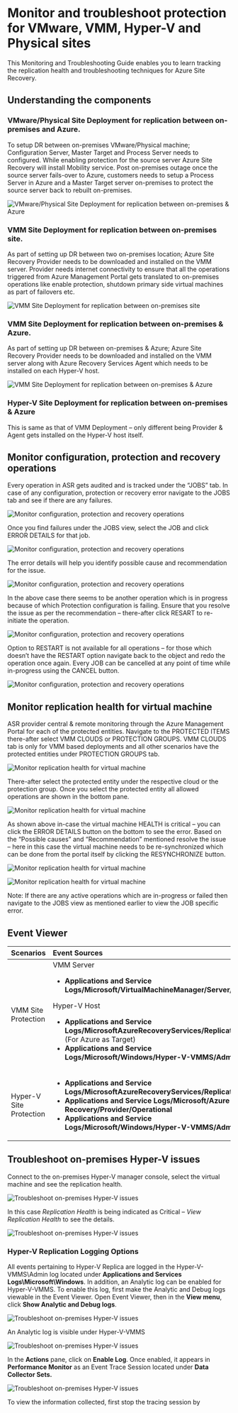 <properties
	pageTitle="Monitoring and Troubleshooting Guide for VMM and Hyper-V Site Protection" 
	description="Azure Site Recovery coordinates the replication, failover and recovery of virtual machines located on on-premises servers to Azure or a secondary datacenter. Use this article to monitor and troubleshoot  VMM or Hyper-V Site protection." 
	services="site-recovery" 
	documentationCenter="" 
	authors="anbacker" 
	manager="mkjain" 
	editor=""/>

<tags
	ms.service="site-recovery"
	ms.date="09/01/2015"
	wacn.date=""/>
	
# Monitor and troubleshoot protection for VMware, VMM, Hyper-V and Physical sites

This Monitoring and Troubleshooting Guide enables you to learn tracking the replication health and troubleshooting techniques for Azure Site Recovery.

## Understanding the components

### VMware/Physical Site Deployment for replication between on-premises and Azure.
To setup DR between on-premises VMware/Physical machine; Configuration Server, Master Target and Process Server needs to configured. While enabling protection for the source server Azure Site Recovery will install Mobility service. Post on-premises outage once the source server fails-over to Azure, customers needs to setup a Process Server in Azure and a Master Target server on-premises to protect the source server back to rebuilt on-premises. 

![VMware/Physical Site Deployment for replication between on-premises & Azure](./media/site-recovery-monitoring-and-troubleshooting/image18.png)

### VMM Site Deployment for replication between on-premises site.

As part of setting up DR between two on-premises location; Azure Site 
Recovery Provider needs to be downloaded and installed on the VMM
server. Provider needs internet connectivity to ensure that all the
operations triggered from Azure Management Portal gets translated to on-premises
operations like enable protection, shutdown primary side virtual
machines as part of failovers etc.

![VMM Site Deployment for replication between on-premises site](./media/site-recovery-monitoring-and-troubleshooting/image1.png)

### VMM Site Deployment for replication between on-premises & Azure.

As part of setting up DR between on-premises & Azure; Azure Site 
Recovery Provider needs to be downloaded and installed on the VMM server
along with Azure Recovery Services Agent which needs to be installed on
each Hyper-V host.

![VMM Site Deployment for replication between on-premises & Azure](./media/site-recovery-monitoring-and-troubleshooting/image2.png)

### Hyper-V Site Deployment for replication between on-premises & Azure

This is same as that of VMM Deployment – only different being Provider &
Agent gets installed on the Hyper-V host itself.

## Monitor configuration, protection and recovery operations

Every operation in ASR gets audited and is tracked under the “JOBS” tab. 
In case of any configuration, protection or recovery error navigate to
the JOBS tab and see if there are any failures.

![Monitor configuration, protection and recovery operations](./media/site-recovery-monitoring-and-troubleshooting/image3.png)

Once you find failures under the JOBS view, select the JOB and click 
ERROR DETAILS for that job.

![Monitor configuration, protection and recovery operations](./media/site-recovery-monitoring-and-troubleshooting/image4.png)

The error details will help you identify possible cause and 
recommendation for the issue.

![Monitor configuration, protection and recovery operations](./media/site-recovery-monitoring-and-troubleshooting/image5.png)

In the above case there seems to be another operation which is in 
progress because of which Protection configuration is failing. Ensure
that you resolve the issue as per the recommendation – there-after click
RESART to re-initiate the operation.

![Monitor configuration, protection and recovery operations](./media/site-recovery-monitoring-and-troubleshooting/image6.png)

Option to RESTART is not available for all operations – for those which 
doesn’t have the RESTART option navigate back to the object and redo the
operation once again. Every JOB can be cancelled at any point of time
while in-progress using the CANCEL button.

![Monitor configuration, protection and recovery operations](./media/site-recovery-monitoring-and-troubleshooting/image7.png)

## Monitor replication health for virtual machine

ASR provider central & remote monitoring through the Azure Management Portal for 
each of the protected entities. Navigate to the PROTECTED ITEMS
there-after select VMM CLOUDS or PROTECTION GROUPS. VMM CLOUDS tab is
only for VMM based deployments and all other scenarios have the
protected entities under PROTECTION GROUPS tab.

![Monitor replication health for virtual machine](./media/site-recovery-monitoring-and-troubleshooting/image8.png)

There-after select the protected entity under the respective cloud or 
the protection group. Once you select the protected entity all allowed
operations are shown in the bottom pane.

![Monitor replication health for virtual machine](./media/site-recovery-monitoring-and-troubleshooting/image9.png)

As shown above in-case the virtual machine HEALTH is critical – you can 
click the ERROR DETAILS button on the bottom to see the error. Based on
the “Possible causes” and “Recommendation” mentioned resolve the issue –
here in this case the virtual machine needs to be re-synchronized which
can be done from the portal itself by clicking the RESYNCHRONIZE button.

![Monitor replication health for virtual machine](./media/site-recovery-monitoring-and-troubleshooting/image10.png)

![Monitor replication health for virtual machine](./media/site-recovery-monitoring-and-troubleshooting/image11.png)

Note: If there are any active operations which are in-progress or failed 
then navigate to the JOBS view as mentioned earlier to view the JOB
specific error.

## Event Viewer

| Scenarios               	| Event Sources                                                                                                                                                                                        	|
|-------------------------	|:------------------------------------------------------------------------------------------------------------------------------------------------------------------------------------------------------	|
| VMM Site Protection     	|  VMM Server <ul><li> **Applications and Service Logs/Microsoft/VirtualMachineManager/Server/Admin** </li></ul> Hyper-V Host <ul><li> **Applications and Service Logs/MicrosoftAzureRecoveryServices/Replication** (For Azure as Target)</li><li> **Applications and Service Logs/Microsoft/Windows/Hyper-V-VMMS/Admin** </li></ul> |
| Hyper-V Site Protection 	| <ul><li> **Applications and Service Logs/MicrosoftAzureRecoveryServices/Replication** </li><li> **Applications and Service Logs/Microsoft/Azure Site Recovery/Provider/Operational** </li><li>	**Applications and Service Logs/Microsoft/Windows/Hyper-V-VMMS/Admin** </li><ul>|


## Troubleshoot on-premises Hyper-V issues

Connect to the on-premises Hyper-V manager console, select the virtual
machine and see the replication health.

![Troubleshoot on-premises Hyper-V issues](./media/site-recovery-monitoring-and-troubleshooting/image12.png)

In this case *Replication Health* is being indicated as Critical – *View
Replication Health* to see the details.

![Troubleshoot on-premises Hyper-V issues](./media/site-recovery-monitoring-and-troubleshooting/image13.png)

### Hyper-V Replication Logging Options

All events pertaining to Hyper-V Replica are logged in the 
Hyper-V-VMMS\\Admin log located under **Applications and Services
Logs\\Microsoft\\Windows**. In addition, an Analytic log can be enabled
for Hyper-V-VMMS. To enable this log, first make the Analytic and Debug
logs viewable in the Event Viewer. Open Event Viewer, then in the **View
menu**, click **Show Analytic and Debug logs**.

![Troubleshoot on-premises Hyper-V issues](./media/site-recovery-monitoring-and-troubleshooting/image14.png)

An Analytic log is visible under Hyper-V-VMMS

![Troubleshoot on-premises Hyper-V issues](./media/site-recovery-monitoring-and-troubleshooting/image15.png)

In the **Actions** pane, click on **Enable Log**. Once enabled, it
appears in **Performance Monitor** as an Event Trace Session located
under **Data Collector Sets.**

![Troubleshoot on-premises Hyper-V issues](./media/site-recovery-monitoring-and-troubleshooting/image16.png)

To view the information collected, first stop the tracing session by 
<!-- keep by customization: begin  


## Reaching out for Microsoft Support

### Log collection

For VMM Site protection, refer [ASR Log Collection using Support
Diagnostics Platform (SDP)
Tool](http://social.technet.microsoft.com/wiki/contents/articles/28198.asr-data-collection-and-analysis-using-the-vmm-support-diagnostics-platform-sdp-tool.aspx)
to collect the required logs.

For Hyper-V SiteBranch Office and SMB protection, download the
[tool](https://dcupload.microsoft.com/tools/win7files/DIAG_ASRHyperV_global.DiagCab)
& execute it on the Hyper-V host to collect the logs.

For VMware/Physical scenarios, refer [Azure Site Recovery Log Collection
for VMware and Physical site
protection](http://social.technet.microsoft.com/wiki/contents/articles/30677.azure-site-recovery-log-collection-for-vmware-and-physical-site-protection.aspx)
to collect the required logs.

SDP tool collects the log file locally which you can also locate under a randomly named subfolder under **%LocalAppData%\ElevatedDiagnostics**

### Opening a support ticket

To raise support ticket for ASR, reach out to Azure Support using the
URL at <http://aka.ms/getazuresupport>

## KB Articles

-   [How to preserve the drive letter for protected virtual machines
    > that are failed over or migrated to
    > Azure](http://support.microsoft.com/kb/3031135)

-   [How to troubleshoot Azure Recovery
    > Services](http://support.microsoft.com/kb/3005185)

-   [How to Enable Debug Logging for the Azure Site Recovery in Hyper-V
    > Site Protection](http://support.microsoft.com/kb/3033922)

-   [ASR: "The cluster resource could not be found" error when you try
    > to enable protection for a virtual
    > machine](http://support.microsoft.com/kb/3010979)
    
-   [Understand & Troubleshoot Hyper-V Replica
    > Guide](http://www.microsoft.com/en-in/download/details.aspx?id=29016) 
	
	
	
## Common ASR errors and their resolutions

Below are the common errors that you may hit and their resolutions. Each
of the error is documented in a separate WIKI page.

### Setup
-   [The VMM server cannot be registered due to an internal error.
    Please refer to the jobs view in the Site Recovery Portal for more
    details on the error. Run Setup again to register the
    server.](http://social.technet.microsoft.com/wiki/contents/articles/25570.the-vmm-server-cannot-be-registered-due-to-an-internal-error-please-refer-to-the-jobs-view-in-the-site-recovery-portal-for-more-details-on-the-error-run-setup-again-to-register-the-server.aspx)

-   [A connection can’t be established to the Hyper-V Recovery Manager
    vault. Verify the proxy settings or try again
 later.](http://social.technet.microsoft.com/wiki/contents/articles/25571.a-connection-cant-be-established-to-the-hyper-v-recovery-manager-vault-verify-the-proxy-settings-or-try-again-later.aspx)

### Configuration
-   [Unable to create Protection Group: An error occurred while retrieving the list of servers.](http://blogs.technet.com/b/somaning/archive/2015/08/12/unable-to-create-the-protection-group-in-azure-site-recovery-portal.aspx)

-   [Hyper-V host cluster contains at least one static network adapter,
 or no connected adapters are configured to use DHCP.](http://social.technet.microsoft.com/wiki/contents/articles/25498.hyper-v-host-cluster-contains-at-least-one-static-network-adapter-or-no-connected-adapters-are-configured-to-use-dhcp.aspx)

-   [VMM does not have permissions to complete an
 action](http://social.technet.microsoft.com/wiki/contents/articles/31110.vmm-does-not-have-permissions-to-complete-an-action.aspx)

### Protection

-   [Enable protection failed since Agent not installed on host
    machine](http://social.technet.microsoft.com/wiki/contents/articles/31105.enable-protection-failed-since-agent-not-installed-on-host-machine.aspx)

-   [A suitable host for the replica virtual machine can't be found -
    Due to low compute
 resources](http://social.technet.microsoft.com/wiki/contents/articles/25501.a-suitable-host-for-the-replica-virtual-machine-can-t-be-found-due-to-low-compute-resources.aspx)

-   [A suitable host for the replica virtual machine can't be found -
    Due to no logical network
 attached](http://social.technet.microsoft.com/wiki/contents/articles/25502.a-suitable-host-for-the-replica-virtual-machine-can-t-be-found-due-to-no-logical-network-attached.aspx)

-   [Cannot connect to the replica host machine - connection could not
    be
 established](http://social.technet.microsoft.com/wiki/contents/articles/31106.cannot-connect-to-the-replica-host-machine-connection-could-not-be-established.aspx)

### Recovery
- VMM cannot complete the host operation -

    -   [Fail over to the selected recovery point for virtual machine:
        General access denied
     error.](http://social.technet.microsoft.com/wiki/contents/articles/25504.fail-over-to-the-selected-recovery-point-for-virtual-machine-general-access-denied-error.aspx)

    -   [Hyper-V failed to fail over to the selected recovery point for
        virtual machine: Operation aborted Try a more recent recovery
        point.
     (0x80004004)](http://social.technet.microsoft.com/wiki/contents/articles/25503.hyper-v-failed-to-fail-over-to-the-selected-recovery-point-for-virtual-machine-operation-aborted-try-a-more-recent-recovery-point-0x80004004.aspx)

    -   A connection with the server could not be established 
        (0x00002EFD)

        -   [Hyper-V failed to enable reverse replication for virtual
         machine](http://social.technet.microsoft.com/wiki/contents/articles/25505.a-connection-with-the-server-could-not-be-established-0x00002efd-hyper-v-failed-to-enable-reverse-replication-for-virtual-machine.aspx)

        -   [Hyper-V failed to enable replication for virtual machine
            virtual
         machine](http://social.technet.microsoft.com/wiki/contents/articles/25506.a-connection-with-the-server-could-not-be-established-0x00002efd-hyper-v-failed-to-enable-replication-for-virtual-machine-virtual-machine.aspx)

    -   [Could not commit failover for virtual
     machine](http://social.technet.microsoft.com/wiki/contents/articles/25508.could-not-commit-failover-for-virtual-machine.aspx)

-   [The recovery plan contains virtual machines which are not ready for
    planned
 failover](http://social.technet.microsoft.com/wiki/contents/articles/25509.the-recovery-plan-contains-virtual-machines-which-are-not-ready-for-planned-failover.aspx)

-   [The virtual machine isn't ready for planned
 failover](http://social.technet.microsoft.com/wiki/contents/articles/25507.the-virtual-machine-isn-t-ready-for-planned-failover.aspx)

-   [Virtual machine is not running and is not powered
 off](http://social.technet.microsoft.com/wiki/contents/articles/25510.virtual-machine-is-not-running-and-is-not-powered-off.aspx)
  
-   [Out of band operation happened on a virtual machine
    and ](http://social.technet.microsoft.com/wiki/contents/articles/25507.the-virtual-machine-isn-t-ready-for-planned-failover.aspx)commit failover
    failed

-   Test Failover

    -   [Failover could not be initiated since test failover is in
     progress](http://social.technet.microsoft.com/wiki/contents/articles/31111.failover-could-not-be-initiated-since-test-failover-is-in-progress.aspx)


### Configuration Server, Process Server, Master Target
Configuration Server (CS), Process Server (PS), Master Targer (MT)

-   [The ESXi host on which the PS/CS is hosted as a VM fails with a purple
    screen of
 death.](http://social.technet.microsoft.com/wiki/contents/articles/31107.vmware-esxi-host-experiences-a-purple-screen-of-death.aspx)

### Remote desktop troubleshooting after failover
Many customers have faced issues to connect to the failed over VM in Azure. Use the troubleshooting document to RDP into the VM. [Document Link](http://social.technet.microsoft.com/wiki/contents/articles/31666.troubleshooting-remote-desktop-connection-after-failover-using-asr.aspx)
